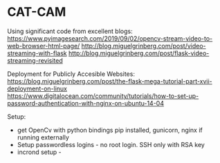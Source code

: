 CAT-CAM
=====================

Using significant code from excellent blogs:
https://www.pyimagesearch.com/2019/09/02/opencv-stream-video-to-web-browser-html-page/
http://blog.miguelgrinberg.com/post/video-streaming-with-flask
http://blog.miguelgrinberg.com/post/flask-video-streaming-revisited

Deployment for Publicly Accesible Websites:
https://blog.miguelgrinberg.com/post/the-flask-mega-tutorial-part-xvii-deployment-on-linux
https://www.digitalocean.com/community/tutorials/how-to-set-up-password-authentication-with-nginx-on-ubuntu-14-04


Setup:
- get OpenCv with python bindings pip installed, gunicorn, nginx if running externally
- Setup passwordless logins - no root login. SSH only with RSA key
- incrond setup - 
